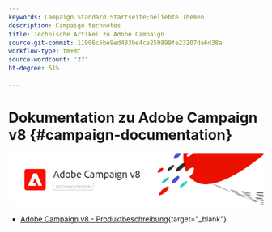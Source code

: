 ```yaml
---
keywords: Campaign Standard;Startseite;beliebte Themen
description: Campaign technotes
title: Technische Artikel zu Adobe Campaign
source-git-commit: 11906c5be9ed483be4ce259899fe23207da6d38a
workflow-type: tm+mt
source-wordcount: '27'
ht-degree: 51%

---
```


# Dokumentation zu Adobe Campaign v8 {#campaign-documentation}

![](assets/banner-documentationv8.png)

* [Adobe Campaign v8 - Produktbeschreibung](https://helpx.adobe.com/de/legal/product-descriptions/adobe-campaign-managed-cloud-services.html){target=&quot;_blank&quot;}
